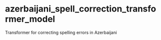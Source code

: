 # azerbaijani_spell_correction_transformer_model
Transformer for correcting spelling errors in Azerbaijani
